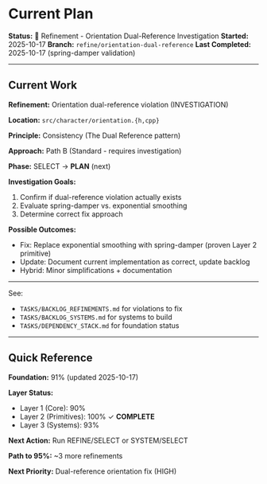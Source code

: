 # Current Plan

**Status:** 🔧 Refinement - Orientation Dual-Reference Investigation
**Started:** 2025-10-17
**Branch:** `refine/orientation-dual-reference`
**Last Completed:** 2025-10-17 (spring-damper validation)

---

## Current Work

**Refinement:** Orientation dual-reference violation (INVESTIGATION)

**Location:** `src/character/orientation.{h,cpp}`

**Principle:** Consistency (The Dual Reference pattern)

**Approach:** Path B (Standard - requires investigation)

**Phase:** SELECT → **PLAN** (next)

**Investigation Goals:**
1. Confirm if dual-reference violation actually exists
2. Evaluate spring-damper vs. exponential smoothing
3. Determine correct fix approach

**Possible Outcomes:**
- Fix: Replace exponential smoothing with spring-damper (proven Layer 2 primitive)
- Update: Document current implementation as correct, update backlog
- Hybrid: Minor simplifications + documentation

---

See:
- `TASKS/BACKLOG_REFINEMENTS.md` for violations to fix
- `TASKS/BACKLOG_SYSTEMS.md` for systems to build
- `TASKS/DEPENDENCY_STACK.md` for foundation status

---

## Quick Reference

**Foundation:** 91% (updated 2025-10-17)

**Layer Status:**
- Layer 1 (Core): 90%
- Layer 2 (Primitives): 100% ✓ **COMPLETE**
- Layer 3 (Systems): 93%

**Next Action:** Run REFINE/SELECT or SYSTEM/SELECT

**Path to 95%:** ~3 more refinements

**Next Priority:** Dual-reference orientation fix (HIGH)
